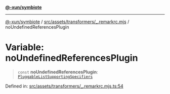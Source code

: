 [**@-xun/symbiote**](../../../../../README.md)

***

[@-xun/symbiote](../../../../../README.md) / [src/assets/transformers/\_.remarkrc.mjs](../README.md) / noUndefinedReferencesPlugin

# Variable: noUndefinedReferencesPlugin

> `const` **noUndefinedReferencesPlugin**: [`PluggableListSupportingSpecifiers`](../type-aliases/PluggableListSupportingSpecifiers.md)

Defined in: [src/assets/transformers/\_.remarkrc.mjs.ts:54](https://github.com/Xunnamius/symbiote/blob/f5dbcf226533401d9fc449ad30ae068d637c3138/src/assets/transformers/_.remarkrc.mjs.ts#L54)
